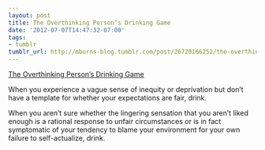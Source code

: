 ```yaml
---
layout: post
title: The Overthinking Person’s Drinking Game
date: '2012-07-07T14:47:32-07:00'
tags:
- tumblr
tumblr_url: http://mburns-blog.tumblr.com/post/26720166252/the-overthinking-persons-drinking-game
---
```

<a href="http://thoughtcatalog.com/2012/the-overthinking-persons-drinking-game-2/">The Overthinking Person’s Drinking Game</a>

When you experience a vague sense of inequity or deprivation but don’t have a template for whether your expectations are fair, drink.

When you aren’t sure whether the lingering sensation that you aren’t liked enough is a rational response to unfair circumstances or is in fact symptomatic of your tendency to blame your environment for your own failure to self-actualize, drink.

